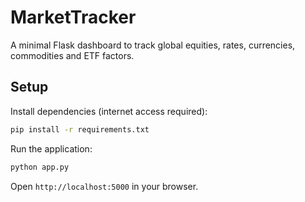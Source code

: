 # MarketTracker

A minimal Flask dashboard to track global equities, rates, currencies, commodities and ETF factors.

## Setup

Install dependencies (internet access required):

```bash
pip install -r requirements.txt
```

Run the application:

```bash
python app.py
```

Open `http://localhost:5000` in your browser.
